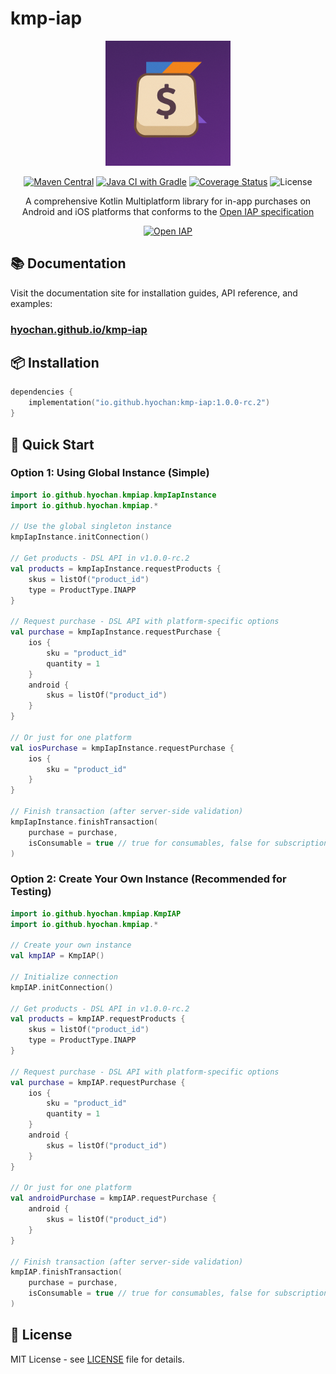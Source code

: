# kmp-iap

<div align="center">
  <img src="https://github.com/hyochan/kmp-iap/blob/main/docs/static/img/logo.png" width="200" alt="kmp-iap logo" />
  
  <a href="https://central.sonatype.com/artifact/io.github.hyochan/kmp-iap"><img src="https://img.shields.io/maven-central/v/io.github.hyochan/kmp-iap.svg?style=flat-square" alt="Maven Central" /></a>
  <a href="https://github.com/hyochan/kmp-iap/actions/workflows/gradle.yml"><img src="https://github.com/hyochan/kmp-iap/actions/workflows/gradle.yml/badge.svg" alt="Java CI with Gradle" /></a>
  <a href="https://codecov.io/gh/hyochan/kmp-iap"><img src="https://codecov.io/gh/hyochan/kmp-iap/branch/main/graph/badge.svg?token=YOUR_TOKEN" alt="Coverage Status" /></a>
  <img src="https://img.shields.io/badge/license-MIT-blue.svg" alt="License" />
  
  A comprehensive Kotlin Multiplatform library for in-app purchases on Android and iOS platforms that conforms to the <a href="https://openiap.dev">Open IAP specification</a>
  
  <a href="https://openiap.dev"><img src="https://openiap.dev/logo.png" alt="Open IAP" height="40" /></a>
</div>

## 📚 Documentation

Visit the documentation site for installation guides, API reference, and examples:

### **[hyochan.github.io/kmp-iap](https://hyochan.github.io/kmp-iap)**

## 📦 Installation

```kotlin
dependencies {
    implementation("io.github.hyochan:kmp-iap:1.0.0-rc.2")
}
```

## 🚀 Quick Start

### Option 1: Using Global Instance (Simple)

```kotlin
import io.github.hyochan.kmpiap.kmpIapInstance
import io.github.hyochan.kmpiap.*

// Use the global singleton instance
kmpIapInstance.initConnection()

// Get products - DSL API in v1.0.0-rc.2
val products = kmpIapInstance.requestProducts {
    skus = listOf("product_id")
    type = ProductType.INAPP
}

// Request purchase - DSL API with platform-specific options
val purchase = kmpIapInstance.requestPurchase {
    ios {
        sku = "product_id"
        quantity = 1
    }
    android {
        skus = listOf("product_id")
    }
}

// Or just for one platform
val iosPurchase = kmpIapInstance.requestPurchase {
    ios {
        sku = "product_id"
    }
}

// Finish transaction (after server-side validation)
kmpIapInstance.finishTransaction(
    purchase = purchase,
    isConsumable = true // true for consumables, false for subscriptions
)
```

### Option 2: Create Your Own Instance (Recommended for Testing)

```kotlin
import io.github.hyochan.kmpiap.KmpIAP
import io.github.hyochan.kmpiap.*

// Create your own instance
val kmpIAP = KmpIAP()

// Initialize connection
kmpIAP.initConnection()

// Get products - DSL API in v1.0.0-rc.2
val products = kmpIAP.requestProducts {
    skus = listOf("product_id")
    type = ProductType.INAPP
}

// Request purchase - DSL API with platform-specific options
val purchase = kmpIAP.requestPurchase {
    ios {
        sku = "product_id"
        quantity = 1
    }
    android {
        skus = listOf("product_id")
    }
}

// Or just for one platform
val androidPurchase = kmpIAP.requestPurchase {
    android {
        skus = listOf("product_id")
    }
}

// Finish transaction (after server-side validation)
kmpIAP.finishTransaction(
    purchase = purchase,
    isConsumable = true // true for consumables, false for subscriptions
)
```

## 📄 License

MIT License - see [LICENSE](LICENSE) file for details.
